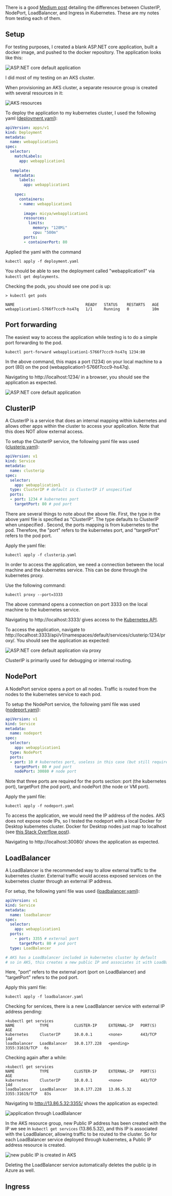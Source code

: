 There is a good [Medium post](https://medium.com/google-cloud/kubernetes-nodeport-vs-loadbalancer-vs-ingress-when-should-i-use-what-922f010849e0) detailing the differences between ClusterIP, NodePort, LoadBalancer, and Ingress in Kubernetes. These are my notes from testing each of them.

## Setup

For testing purposes, I created a blank ASP.NET core application, built a docker image, and pushed to the docker repository. The application looks like this:

![ASP.NET core default application](img/app.png)

I did most of my testing on an AKS cluster.

When provisioning an AKS cluster, a separate resource group is created with several resources in it:

![AKS resources](img/aks_original.png)

To deploy the application to my kubernetes cluster, I used the following yaml ([deployment.yaml](deployment.yaml)):

``` yaml
apiVersion: apps/v1
kind: Deployment
metadata:
  name: webapplication1
spec:
  selector:
    matchLabels:
      app: webapplication1
  
  template:
    metadata:
      labels:
        app: webapplication1
    
    spec:
      containers:
      - name: webapplication1
  
        image: micya/webapplication1
        resources:
          limits:
            memory: "128Mi"
            cpu: "500m"
        ports:
        - containerPort: 80
```

Applied the yaml with the command

```
kubectl apply -f deployment.yaml
```

You should be able to see the deployment called "webapplication1" via `kubectl get deployments`.

Checking the pods, you should see one pod is up:

```
> kubectl get pods

NAME                               READY   STATUS    RESTARTS   AGE
webapplication1-5766f7ccc9-hs47q   1/1     Running   0          10m
```

## Port forwarding

The easiest way to access the application while testing is to do a simple port forwarding to the pod.

```
kubectl port-forward webapplication1-5766f7ccc9-hs47q 1234:80
```

In the above command, this maps a port (1234) on your local machine to a port (80) on the pod (webapplication1-5766f7ccc9-hs47q).

Navigating to http://localhost:1234/ in a browser, you should see the application as expected.

![ASP.NET core default application](img/app.png)

## ClusterIP

A ClusterIP is a service that does an internal mapping within kubernetes and allows other apps within the cluster to access your application. Note that this does NOT allow external access.

To setup the ClusterIP service, the following yaml file was used ([clusterip.yaml](clusterip.yaml)):

``` yaml
apiVersion: v1
kind: Service
metadata:
  name: clusterip
spec:
  selector:
    app: webapplication1
  type: ClusterIP # default is ClusterIP if unspecified
  ports:
  - port: 1234 # kubernetes port
    targetPort: 80 # pod port
```

There are several things to note about the above file. First, the type in the above yaml file is specified as "ClusterIP". The type defaults to ClusterIP when unspecified . Second, the ports mapping is from kubernetes to the pod. Therefore, the "port" refers to the kubernetes port, and "targetPort" refers to the pod port.

Apply the yaml file:

```
kubectl apply -f clusterip.yaml
```

In order to access the application, we need a connection between the local machine and the kubernetes service. This can be done through the kubernetes proxy.

Use the following command:

```
kubectl proxy --port=3333
```

The above command opens a connection on port 3333 on the local machine to the kubernetes service.

Navigating to http://localhost:3333/ gives access to the [Kubernetes API](https://kubernetes.io/docs/concepts/overview/kubernetes-api/).

To access the application, navigate to http://localhost:3333/api/v1/namespaces/default/services/clusterip:1234/proxy/. You should see the application as expected:

![ASP.NET core default application via proxy](img/proxy.png)

ClusterIP is primarily used for debugging or internal routing.

## NodePort

A NodePort service opens a port on all nodes. Traffic is routed from the nodes to the kubernetes service to each pod.

To setup the NodePort service, the following yaml file was used ([nodeport.yaml](nodeport.yaml)):

``` yaml
apiVersion: v1
kind: Service
metadata:
  name: nodeport
spec:
  selector:
    app: webapplication1
  type: NodePort
  ports:
  - port: 10 # kubernetes port, useless in this case (but still required)
    targetPort: 80 # pod port
    nodePort: 30080 # node port
```

Note that three ports are required for the ports section: port (the kubernetes port), targetPort (the pod port), and nodePort (the node or VM port).

Apply the yaml file:

```
kubectl apply -f nodeport.yaml
```

To access the application, we would need the IP address of the nodes. AKS does not expose node IPs, so I tested the nodeport with a local Docker for Desktop kubernetes cluster. Docker for Desktop nodes just map to localhost (see [this Stack Overflow post](https://stackoverflow.com/a/56558795/4342319)).

Navigating to http://localhost:30080/ shows the application as expected.

## LoadBalancer

A LoadBalancer is the recommended way to allow external traffic to the kubernetes cluster. External traffic would access exposed services on the kubernetes cluster through an external IP address.

For setup, the following yaml file was used ([loadbalancer.yaml](loadbalancer.yaml)):

``` yaml
apiVersion: v1
kind: Service
metadata:
  name: loadbalancer
spec:
  selector:
    app: webapplication1
  ports:
    - port: 3355 # external port
      targetPort: 80 # pod port
  type: LoadBalancer

# AKS has a LoadBalancer included in kubernetes cluster by default
# so in AKS, this creates a new public IP and associates it with LoadBalancer
```

Here, "port" refers to the external port (port on LoadBalancer) and "targetPort" refers to the pod port.

Apply this yaml file:

```
kubectl apply -f loadbalancer.yaml
```

Checking for services, there is a new LoadBalancer service with external IP address pending:

```
>kubectl get services
NAME           TYPE           CLUSTER-IP     EXTERNAL-IP   PORT(S)          AGE
kubernetes     ClusterIP      10.0.0.1       <none>        443/TCP          14d
loadbalancer   LoadBalancer   10.0.177.228   <pending>     3355:31619/TCP   6s
```

Checking again after a while:

```
>kubectl get services
NAME           TYPE           CLUSTER-IP     EXTERNAL-IP   PORT(S)          AGE
kubernetes     ClusterIP      10.0.0.1       <none>        443/TCP          14d
loadbalancer   LoadBalancer   10.0.177.228   13.86.5.32    3355:31619/TCP   83s
```

Navigating to http://13.86.5.32:3355/ shows the application as expected:

![application through LoadBalancer](img/loadbalancer.png)

In the AKS resource group, new Public IP address has been created with the IP we see in `kubectl get services` (13.86.5.32), and this IP is associated with the LoadBalancer, allowing traffic to be routed to the cluster. So for each LoadBalancer service deployed through kubernetes, a Public IP address resource is created.

![new public IP is created in AKS](img/aks_loadbalancer.png)

Deleting the LoadBalancer service automatically deletes the public ip in Azure as well.

## Ingress